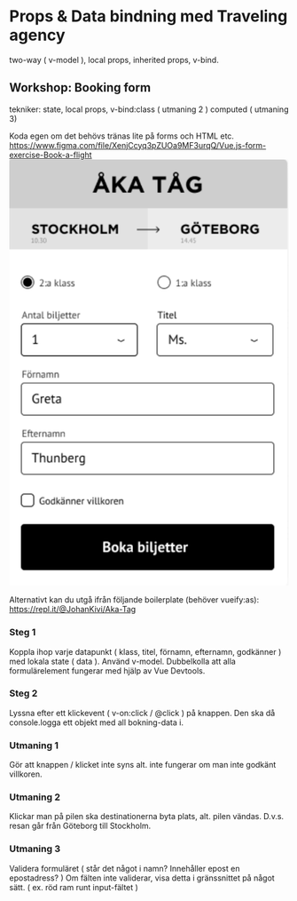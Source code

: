 # Props & Data bindning med Traveling agency
two-way ( v-model ), local props, inherited props, v-bind.

## Workshop: Booking form
tekniker: state, local props, v-bind:class ( utmaning 2 ) computed ( utmaning 3)

Koda egen om det behövs tränas lite på forms och HTML etc.
https://www.figma.com/file/XenjCcyq3pZUOa9MF3urqQ/Vue.js-form-exercise-Book-a-flight
![traveling agency](assets/data-traveling.png)

Alternativt kan du utgå ifrån följande boilerplate (behöver vueify:as):
https://repl.it/@JohanKivi/Aka-Tag


### Steg 1
Koppla ihop varje datapunkt ( klass, titel, förnamn, efternamn, godkänner ) med lokala state ( data ). Använd v-model. Dubbelkolla att alla formulärelement fungerar med hjälp av Vue Devtools.


### Steg 2
Lyssna efter ett klickevent ( v-on:click / @click ) på knappen. Den ska då console.logga ett objekt med all bokning-data i.

### Utmaning 1
Gör att knappen / klicket inte syns alt. inte fungerar om man inte godkänt villkoren.

### Utmaning 2
Klickar man på pilen ska destinationerna byta plats, alt. pilen vändas. 
D.v.s. resan går från Göteborg till Stockholm.

### Utmaning 3
Validera formuläret ( står det något i namn? Innehåller epost en epostadress? ) Om fälten inte validerar, visa detta i gränssnittet på något sätt. ( ex. röd ram runt input-fältet )

